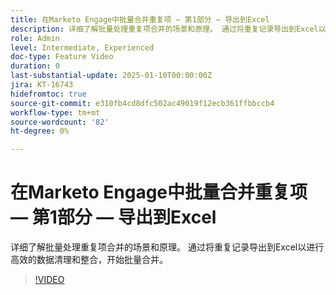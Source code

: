 ```yaml
---
title: 在Marketo Engage中批量合并重复项 — 第1部分 — 导出到Excel
description: 详细了解批量处理重复项合并的场景和原理。 通过将重复记录导出到Excel以进行高效的数据清理和整合，开始批量合并。
role: Admin
level: Intermediate, Experienced
doc-type: Feature Video
duration: 0
last-substantial-update: 2025-01-10T00:00:00Z
jira: KT-16743
hidefromtoc: true
source-git-commit: e310fb4cd8dfc502ac49019f12ecb361ffbbccb4
workflow-type: tm+mt
source-wordcount: '82'
ht-degree: 0%

---
```



# 在Marketo Engage中批量合并重复项 — 第1部分 — 导出到Excel

详细了解批量处理重复项合并的场景和原理。 通过将重复记录导出到Excel以进行高效的数据清理和整合，开始批量合并。

>[!VIDEO](https://video.tv.adobe.com/v/3429473/?learn=on&enablevpops)
